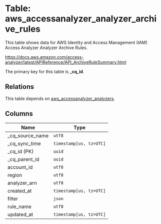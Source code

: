 # Table: aws_accessanalyzer_analyzer_archive_rules

This table shows data for AWS Identity and Access Management (IAM) Access Analyzer Analyzer Archive Rules.

https://docs.aws.amazon.com/access-analyzer/latest/APIReference/API_ArchiveRuleSummary.html

The primary key for this table is **_cq_id**.

## Relations

This table depends on [aws_accessanalyzer_analyzers](aws_accessanalyzer_analyzers).

## Columns

| Name          | Type          |
| ------------- | ------------- |
|_cq_source_name|`utf8`|
|_cq_sync_time|`timestamp[us, tz=UTC]`|
|_cq_id (PK)|`uuid`|
|_cq_parent_id|`uuid`|
|account_id|`utf8`|
|region|`utf8`|
|analyzer_arn|`utf8`|
|created_at|`timestamp[us, tz=UTC]`|
|filter|`json`|
|rule_name|`utf8`|
|updated_at|`timestamp[us, tz=UTC]`|